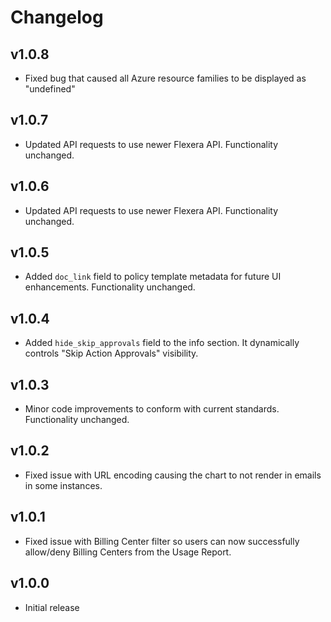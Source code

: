 # Changelog

## v1.0.8

- Fixed bug that caused all Azure resource families to be displayed as "undefined"

## v1.0.7

- Updated API requests to use newer Flexera API. Functionality unchanged.

## v1.0.6

- Updated API requests to use newer Flexera API. Functionality unchanged.

## v1.0.5

- Added `doc_link` field to policy template metadata for future UI enhancements. Functionality unchanged.

## v1.0.4

- Added `hide_skip_approvals` field to the info section. It dynamically controls "Skip Action Approvals" visibility.

## v1.0.3

- Minor code improvements to conform with current standards. Functionality unchanged.

## v1.0.2

- Fixed issue with URL encoding causing the chart to not render in emails in some instances.

## v1.0.1

- Fixed issue with Billing Center filter so users can now successfully allow/deny Billing Centers from the Usage Report.

## v1.0.0

- Initial release
